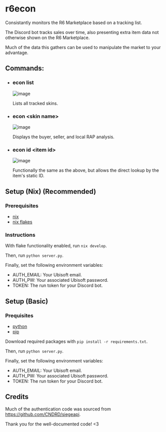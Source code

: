 # r6econ
Consistantly monitors the R6 Marketplace based on a tracking list. 

The Discord bot tracks sales over time, also presenting extra item data not otherwise shown on the R6 Marketplace.

Much of the data this gathers can be used to manipulate the market to your advantage.

## Commands:
- ### econ list
  ![image](https://github.com/hiibolt/r6econ/assets/91273156/02ef4b4c-0965-408c-bda4-ff59da242ce2)

  Lists all tracked skins.
- ### econ \<skin name>
  ![image](https://github.com/hiibolt/r6econ/assets/91273156/219aea7b-268c-4513-a3fc-74365a97feec)
  
  Displays the buyer, seller, and local RAP analysis.
- ### econ id \<item id>
  ![image](https://github.com/hiibolt/r6econ/assets/91273156/21639c94-7ae8-4d23-92b4-da703962a1e3)
  
  Functionally the same as the above, but allows the direct lookup by the item's static ID.

## Setup (Nix) (Recommended)

### Prerequisites

- [nix](https://nixos.org/)
- [nix flakes](https://nixos.wiki/wiki/Flakes)

### Instructions

With flake functionality enabled, run `nix develop`.

Then, run `python server.py`.

Finally, set the following environment variables:
- AUTH_EMAIL: Your Ubisoft email.
- AUTH_PW: Your associated Ubisoft password.
- TOKEN: The run token for your Discord bot.

## Setup (Basic)

### Prequisites
- [python](https://www.python.org/)
- [pip](https://pypi.org/project/pip/)

Download required packages with `pip install -r requirements.txt`.

Then, run `python server.py`.

Finally, set the following environment variables:
- AUTH_EMAIL: Your Ubisoft email.
- AUTH_PW: Your associated Ubisoft password.
- TOKEN: The run token for your Discord bot.

## Credits
Much of the authentication code was sourced from https://github.com/CNDRD/siegeapi. 

Thank you for the well-documented code! <3
